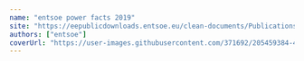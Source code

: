 ```yaml
---
name: "entsoe power facts 2019"
site: "https://eepublicdownloads.entsoe.eu/clean-documents/Publications/ENTSO-E%20general%20publications/191113_Powerfacts.pdf"
authors: ["entsoe"]
coverUrl: "https://user-images.githubusercontent.com/371692/205459384-444ab058-7c23-416e-b293-d6464a9ac14e.png"
---
```

